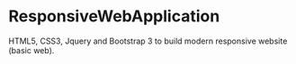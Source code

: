 # ResponsiveWebApplication
HTML5, CSS3, Jquery and Bootstrap 3 to build modern responsive website (basic web).
